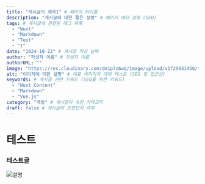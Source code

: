 ```yaml
---
title: "게시글의 제목1" # 페이지 타이틀
description: "게시글에 대한 짧은 설명" # 페이지 메타 설명 (SEO)
tags: # 게시글에 관련된 태그 목록
  - "Nuxt"
  - "Markdown"
  - "Test"
  - "1"
date: "2024-10-22" # 게시글 작성 날짜
author: "작성자 이름" # 작성자 이름
authorURL: ""
image: "https://res.cloudinary.com/dm1p7z6wq/image/upload/v1729931458/test_lzfqtx.jpg" # 게시글의 대표 이미지 경로 (SNS 공유 시 사용 가능)
alt: "이미지에 대한 설명" # 대표 이미지의 대체 텍스트 (SEO 및 접근성)
keywords: # 게시글 관련 키워드 (SEO를 위한 키워드)
  - "Nuxt Content"
  - "Markdown"
  - "Vue.js"
category: "개발" # 게시글이 속한 카테고리
draft: false # 게시글이 초안인지 여부
---
```


# 테스트

### 테스트글

![설명](https://res.cloudinary.com/dm1p7z6wq/image/upload/v1729931458/test_lzfqtx.jpg)
